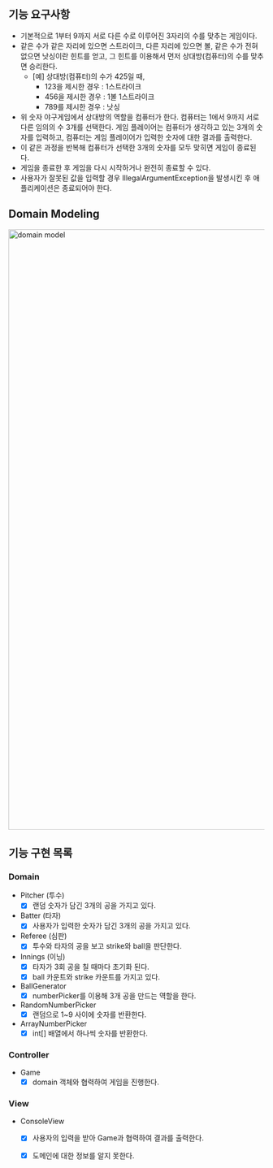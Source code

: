 ## 기능 요구사항
+ 기본적으로 1부터 9까지 서로 다른 수로 이루어진 3자리의 수를 맞추는 게임이다.
+ 같은 수가 같은 자리에 있으면 스트라이크, 다른 자리에 있으면 볼, 같은 수가 전혀 없으면 낫싱이란 힌트를 얻고, 그 힌트를 이용해서 먼저 상대방(컴퓨터)의 수를 맞추면 승리한다.
    + [예] 상대방(컴퓨터)의 수가 425일 때,
        + 123을 제시한 경우 : 1스트라이크
        + 456을 제시한 경우 : 1볼 1스트라이크
        + 789를 제시한 경우 : 낫싱
+ 위 숫자 야구게임에서 상대방의 역할을 컴퓨터가 한다. 컴퓨터는 1에서 9까지 서로 다른 임의의 수 3개를 선택한다. 게임 플레이어는 컴퓨터가 생각하고 있는 3개의 숫자를 입력하고, 컴퓨터는 게임 플레이어가 입력한 숫자에 대한 결과를 출력한다.
+ 이 같은 과정을 반복해 컴퓨터가 선택한 3개의 숫자를 모두 맞히면 게임이 종료된다.
+ 게임을 종료한 후 게임을 다시 시작하거나 완전히 종료할 수 있다.
+ 사용자가 잘못된 값을 입력할 경우 IllegalArgumentException을 발생시킨 후 애플리케이션은 종료되어야 한다.

## Domain Modeling
<img width="1183" alt="domain model" src="https://user-images.githubusercontent.com/60321742/163822035-049a7c7e-41bb-4482-a753-bdb08e1e97df.png">

## 기능 구현 목록

### Domain
- Pitcher (투수)
    - [x] 랜덤 숫자가 담긴 3개의 공을 가지고 있다.
- Batter (타자)
  - [x] 사용자가 입력한 숫자가 담긴 3개의 공을 가지고 있다.
- Referee (심판)
    - [x] 투수와 타자의 공을 보고 strike와 ball을 판단한다.
- Innings (이닝)
    - [x] 타자가 3회 공을 칠 때마다 초기화 된다.
    - [x] ball 카운트와 strike 카운트를 가지고 있다.
- BallGenerator
    - [x] numberPicker를 이용해 3개 공을 만드는 역할을 한다.
- RandomNumberPicker
    - [x] 랜덤으로 1~9 사이에 숫자를 반환한다.
- ArrayNumberPicker
    - [x] int[] 배열에서 하나씩 숫자를 반환한다.
    
### Controller

- Game
    - [x] domain 객체와 협력하여 게임을 진행한다.
    
### View
- ConsoleView
    - [x] 사용자의 입력을 받아 Game과 협력하여 결과를 출력한다.
    - [x] 도메인에 대한 정보를 알지 못한다.


